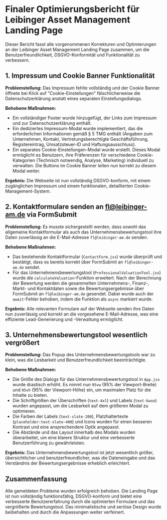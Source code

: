 # Finaler Optimierungsbericht für Leibinger Asset Management Landing Page

Dieser Bericht fasst alle vorgenommenen Korrekturen und Optimierungen an der Leibinger Asset Management Landing Page zusammen, um die Benutzerfreundlichkeit, DSGVO-Konformität und Funktionalität zu verbessern.

## 1. Impressum und Cookie Banner Funktionalität

**Problemstellung:** Das Impressum fehlte vollständig und der Cookie Banner öffnete bei Klick auf "Cookie-Einstellungen" fälschlicherweise die Datenschutzerklärung anstatt eines separaten Einstellungsdialogs.

**Behobene Maßnahmen:**
*   Ein vollständiger Footer wurde hinzugefügt, der Links zum Impressum und zur Datenschutzerklärung enthält.
*   Ein dediziertes Impressum-Modal wurde implementiert, das die erforderlichen Informationen gemäß § 5 TMG enthält (Angaben zum Unternehmen, Kontakt, Vertretungsberechtigte Geschäftsführung, Registereintrag, Umsatzsteuer-ID und Haftungsausschluss).
*   Ein separates Cookie-Einstellungen-Modal wurde erstellt. Dieses Modal ermöglicht es Benutzern, ihre Präferenzen für verschiedene Cookie-Kategorien (Technisch notwendig, Analyse, Marketing) individuell zu verwalten. Die Buttons im Cookie Banner leiten nun korrekt zu diesem Modal weiter.

**Ergebnis:** Die Webseite ist nun vollständig DSGVO-konform, mit einem zugänglichen Impressum und einem funktionalen, detaillierten Cookie-Management-System.

## 2. Kontaktformulare senden an fl@leibinger-am.de via FormSubmit

**Problemstellung:** Es musste sichergestellt werden, dass sowohl das allgemeine Kontaktformular als auch das Unternehmensbewertungstool ihre Daten zuverlässig an die E-Mail-Adresse `fl@leibinger-am.de` senden.

**Behobene Maßnahmen:**
*   Das bestehende Kontaktformular (`ContactForm.jsx`) wurde überprüft und bestätigt, dass es bereits korrekt über FormSubmit an `fl@leibinger-am.de` sendet.
*   Für das Unternehmensbewertungstool (`ProfessionalValuationTool.jsx`) wurde die `calculateValuation`-Funktion erweitert. Nach der Berechnung der Bewertung werden die gesammelten Unternehmens-, Finanz-, Markt- und Kontaktdaten sowie die Bewertungsergebnisse über FormSubmit an `fl@leibinger-am.de` gesendet. Dabei wurde auch der `await`-Fehler behoben, indem die Funktion als `async` markiert wurde.

**Ergebnis:** Alle relevanten Formulare auf der Webseite senden ihre Daten nun zuverlässig und korrekt an die vorgesehene E-Mail-Adresse, was eine effiziente Lead-Generierung und -Verwaltung ermöglicht.

## 3. Unternehmensbewertungstool wesentlich vergrößert

**Problemstellung:** Das Popup des Unternehmensbewertungstools war zu klein, was die Lesbarkeit und Benutzerfreundlichkeit beeinträchtigte.

**Behobene Maßnahmen:**
*   Die Größe des Dialogs für das Unternehmensbewertungstool in `App.jsx` wurde drastisch erhöht. Es nimmt nun `95vw` (95% der Viewport-Breite) und `95vh` (95% der Viewport-Höhe) ein, um maximalen Platz für die Inhalte zu bieten.
*   Die Schriftgrößen der Überschriften (`text-4xl`) und Labels (`text-base`) wurden angepasst, um die Lesbarkeit auf dem größeren Modal zu optimieren.
*   Die Farben der Labels (`text-slate-200`), Platzhaltertexte (`placeholder:text-slate-400`) und Icons wurden für einen besseren Kontrast und eine ansprechendere Optik angepasst.
*   Die Abstände und das Layout innerhalb des Modals wurden überarbeitet, um eine klarere Struktur und eine verbesserte Benutzerführung zu gewährleisten.

**Ergebnis:** Das Unternehmensbewertungstool ist jetzt wesentlich größer, übersichtlicher und benutzerfreundlicher, was die Dateneingabe und das Verständnis der Bewertungsergebnisse erheblich erleichtert.

## Zusammenfassung

Alle gemeldeten Probleme wurden erfolgreich behoben. Die Landing Page ist nun vollständig funktionsfähig, DSGVO-konform und bietet eine verbesserte Benutzererfahrung durch die optimierten Formulare und das vergrößerte Bewertungstool. Das minimalistische und seriöse Design wurde beibehalten und durch die Anpassungen weiter verfeinert.
